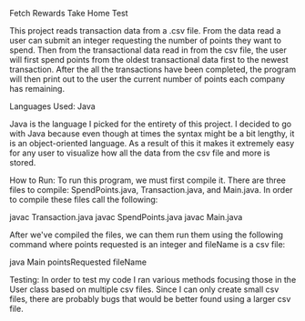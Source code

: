 Fetch Rewards Take Home Test

This project reads transaction data from a .csv file. From the data read a user can submit an integer requesting the number of points they want to spend. Then from the transactional data read in from the csv file, the user will first spend points from the oldest transactional data first to the newest transaction. After the all the transactions have been completed, the program will then print out to the user the current number of points each company has remaining.  

Languages Used: Java

Java is the language I picked for the entirety of this project. I decided to go with Java because even though at times the syntax might be a bit lengthy, it is an object-oriented language. As a result of this it makes it extremely easy for any user to visualize how all the data from the csv file and more is stored. 

How to Run:
To run this program, we must first compile it. There are three files to compile: SpendPoints.java, Transaction.java, and Main.java. In order to compile these files call the following:

javac Transaction.java
javac SpendPoints.java
javac Main.java

After we've compiled the files, we can them run them using the following command where points requested is an integer and fileName is a csv file:

java Main pointsRequested fileName

Testing:
In order to test my code I ran various methods focusing those in the User class based on multiple csv files. Since I can only create small csv files, there are probably bugs that would be better found using a larger csv file.
